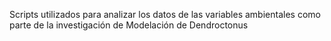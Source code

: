 Scripts utilizados para analizar los datos de las variables ambientales como parte de la investigación de Modelación de Dendroctonus
